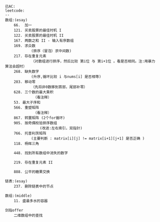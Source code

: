     已AC:
	leetcode:
	--
	数组:(esay)
		66.  加一
		121. 买卖股票的最佳时机 I
		122. 买卖股票的最佳时机 II
		167. 两数之和 II - 输入有序数组
		169. 求众数
				(排序（冒泡）求中间数)
		217. 存在重复元素
				（对数组进行排序，然后比较 第i位 与 第i+1位 。看是否相同。注:用暴力算法会超时）
		268. 缺失数字
				(升序,循环比较 i 与nums[i] 是否相等)		
		283. 移动零
				（先将非0数移到首部，尾部补零）
		628. 三个数的最大乘积
				 （看注释）
		53. 最大子序和
		566. 重塑矩阵
				 （看注释）
		867. 转置矩阵 (2个for循环)
		905. 按奇偶校验排序数组
					(改进:左右索引，双指针)
		766. 托普利茨矩阵
				(主要判断 : matrix[i][j] != matrix[i+1][j+1] 是否正确 )
		118. 杨辉三角
		
		448. 找到所有数组中消失的数字
		
		219. 存在重复元素 II
		
		888. 公平的糖果交换
	
    链表:(esay)
        237. 删除链表中的节点
		
	数组:(middle)
		11. 盛最多水的容器
	
	剑指offer
		二维数组中的查找
	
